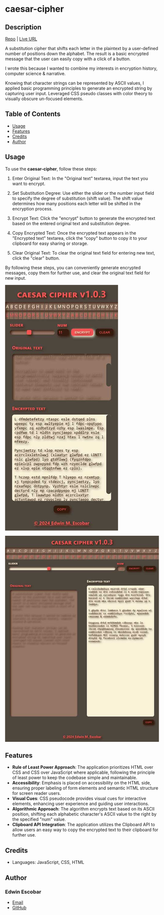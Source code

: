 # caesar-cipher

## Description
[Repo](https://github.com/escowin/caesar-cipher) | [Live URL](https://escowin.github.io/caesar-cipher/)

A substitution cipher that shifts each letter in the plaintext by a user-defined number of positions down the alphabet. The result is a basic encrypted message that the user can easily copy with a click of a button.

I wrote this because I wanted to combine my interests in encryption history, computer science & narrative. 

Knowing that character strings can be represented by ASCII values, I applied basic programming principles to generate an encrypted string by capturing user input. Leveraged CSS pseudo classes with color theory to visually obscure un-focused elements.


## Table of Contents
- [Usage](#usage)
- [Features](#features)
- [Credits](#credits)
- [Author](#author)

## Usage
To use the **caesar-cipher**, follow these steps:

1. Enter Original Text: In the "Original text" textarea, input the text you want to encrypt.

2. Set Substitution Degree: Use either the slider or the number input field to specify the degree of substitution (shift value). The shift value determines how many positions each letter will be shifted in the encryption process.

3. Encrypt Text: Click the "encrypt" button to generate the encrypted text based on the entered original text and substitution degree.

4. Copy Encrypted Text: Once the encrypted text appears in the "Encrypted text" textarea, click the "copy" button to copy it to your clipboard for easy sharing or storage.

5. Clear Original Text: To clear the original text field for entering new text, click the "clear" button.

By following these steps, you can conveniently generate encrypted messages, copy them for further use, and clear the original text field for new input.

![mobile](./assets/img/caesar-cipher-sm.jpg)

![tablet](./assets/img/caesar-cipher-md.jpg)

## Features
- **Rule of Least Power Approach**: The application prioritizes HTML over CSS and CSS over JavaScript where applicable, following the principle of least power to keep the codebase simple and maintainable.
- **Accessibility**: Emphasis is placed on accessibility on the HTML side, ensuring proper labeling of form elements and semantic HTML structure for screen reader users.
- **Visual Cues**: CSS pseudocode provides visual cues for interactive elements, enhancing user experience and guiding user interactions.
- **Algorithmic Approach**: The algorithm encrypts text based on its ASCII position, shifting each alphabetic character's ASCII value to the right by the specified "num" value.
- **Clipboard API Integration**: The application utilizes the Clipboard API to allow users an easy way to copy the encrypted text to their clipboard for further use.

## Credits
- Languages: JavaScript, CSS, HTML

## Author
### Edwin Escobar
- [Email](mailto:edwin@escowinart.com)
- [GitHub](https://github.com/escowin)
